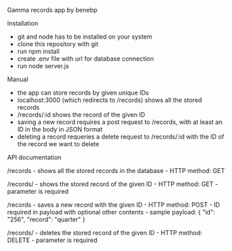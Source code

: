 Gamma records app by benebp

Installation
  - git and node has to be installed on your system
  - clone this repository with git
  - run npm install
  - create .env file with url for database connection
  - run node server.js

Manual
  - the app can store records by given unique IDs
  - localhost:3000 (which redirects to /records) shows all the stored records
  - /records/:id shows the record of the given ID
  - saving a new record requires a post request to /records, with at least an ID in the body in JSON format
  - deleting a record requeries a delete request to /records/:id with the ID of the record we want to delete

API documentation

  /records
    - shows all the stored records in the database
    - HTTP method: GET
  
  /records/
    - shows the stored record of the given ID
    - HTTP method: GET
    - parameter is required

  /records
    - saves a new record with the given ID
    - HTTP method: POST
    - ID required in payload with optional other contents
    - sample payload:
        { "id": "256", "record": "quarter" }

  /records/
    - deletes the stored record of the given ID
    - HTTP method: DELETE
    - parameter is required